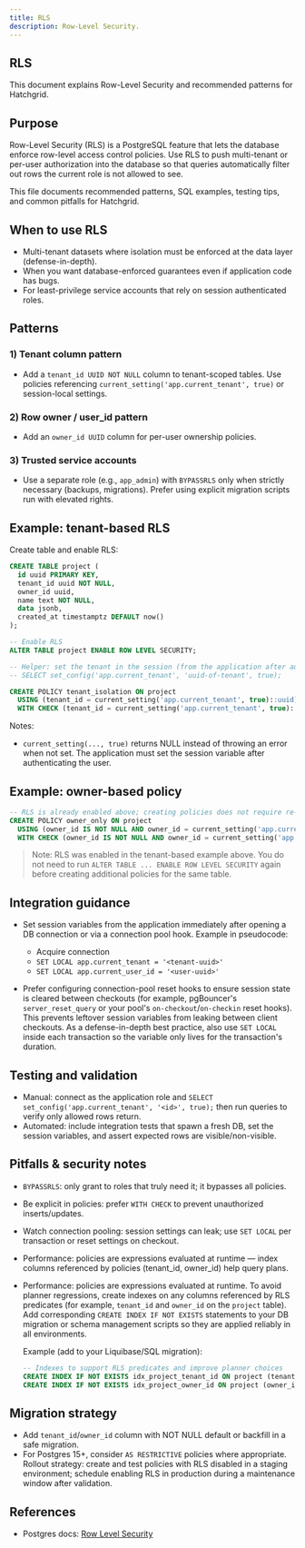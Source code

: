 ```yaml
---
title: RLS
description: Row-Level Security.
---
```


## RLS

This document explains Row-Level Security and recommended patterns for Hatchgrid.

## Purpose

Row-Level Security (RLS) is a PostgreSQL feature that lets the database enforce row-level access control policies. Use RLS to push multi-tenant or per-user authorization into the database so that queries automatically filter out rows the current role is not allowed to see.

This file documents recommended patterns, SQL examples, testing tips, and common pitfalls for Hatchgrid.

## When to use RLS

- Multi-tenant datasets where isolation must be enforced at the data layer (defense-in-depth).
- When you want database-enforced guarantees even if application code has bugs.
- For least-privilege service accounts that rely on session authenticated roles.

## Patterns

### 1) Tenant column pattern

- Add a `tenant_id UUID NOT NULL` column to tenant-scoped tables. Use policies referencing `current_setting('app.current_tenant', true)` or session-local settings.

### 2) Row owner / user_id pattern

- Add an `owner_id UUID` column for per-user ownership policies.

### 3) Trusted service accounts

- Use a separate role (e.g., `app_admin`) with `BYPASSRLS` only when strictly necessary (backups, migrations). Prefer using explicit migration scripts run with elevated rights.

## Example: tenant-based RLS

Create table and enable RLS:

```sql
CREATE TABLE project (
  id uuid PRIMARY KEY,
  tenant_id uuid NOT NULL,
  owner_id uuid,
  name text NOT NULL,
  data jsonb,
  created_at timestamptz DEFAULT now()
);

-- Enable RLS
ALTER TABLE project ENABLE ROW LEVEL SECURITY;

-- Helper: set the tenant in the session (from the application after auth)
-- SELECT set_config('app.current_tenant', 'uuid-of-tenant', true);

CREATE POLICY tenant_isolation ON project
  USING (tenant_id = current_setting('app.current_tenant', true)::uuid)
  WITH CHECK (tenant_id = current_setting('app.current_tenant', true)::uuid);
```

Notes:

- `current_setting(..., true)` returns NULL instead of throwing an error when not set. The application must set the session variable after authenticating the user.

## Example: owner-based policy

```sql
-- RLS is already enabled above; creating policies does not require re-enabling the table.
CREATE POLICY owner_only ON project
  USING (owner_id IS NOT NULL AND owner_id = current_setting('app.current_user_id', true)::uuid)
  WITH CHECK (owner_id IS NOT NULL AND owner_id = current_setting('app.current_user_id', true)::uuid);
```

> Note: RLS was enabled in the tenant-based example above. You do not need to run `ALTER TABLE ... ENABLE ROW LEVEL SECURITY` again before creating additional policies for the same table.

## Integration guidance

- Set session variables from the application immediately after opening a DB connection or via a connection pool hook. Example in pseudocode:

  - Acquire connection
  - `SET LOCAL app.current_tenant = '<tenant-uuid>'`
  - `SET LOCAL app.current_user_id = '<user-uuid>'`

- Prefer configuring connection-pool reset hooks to ensure session state is cleared between checkouts (for example, pgBouncer's `server_reset_query` or your pool's `on-checkout`/`on-checkin` reset hooks). This prevents leftover session variables from leaking between client checkouts. As a defense-in-depth best practice, also use `SET LOCAL` inside each transaction so the variable only lives for the transaction's duration.

## Testing and validation

- Manual: connect as the application role and `SELECT set_config('app.current_tenant', '<id>', true);` then run queries to verify only allowed rows return.
- Automated: include integration tests that spawn a fresh DB, set the session variables, and assert expected rows are visible/non-visible.

## Pitfalls & security notes

- `BYPASSRLS`: only grant to roles that truly need it; it bypasses all policies.
- Be explicit in policies: prefer `WITH CHECK` to prevent unauthorized inserts/updates.
- Watch connection pooling: session settings can leak; use `SET LOCAL` per transaction or reset settings on checkout.
- Performance: policies are expressions evaluated at runtime — index columns referenced by policies (tenant_id, owner_id) help query plans.

- Performance: policies are expressions evaluated at runtime. To avoid planner regressions, create indexes on any columns referenced by RLS predicates (for example, `tenant_id` and `owner_id` on the `project` table). Add corresponding `CREATE INDEX IF NOT EXISTS` statements to your DB migration or schema management scripts so they are applied reliably in all environments.

  Example (add to your Liquibase/SQL migration):

  ```sql
  -- Indexes to support RLS predicates and improve planner choices
  CREATE INDEX IF NOT EXISTS idx_project_tenant_id ON project (tenant_id);
  CREATE INDEX IF NOT EXISTS idx_project_owner_id ON project (owner_id);
  ```

## Migration strategy

- Add `tenant_id`/`owner_id` column with NOT NULL default or backfill in a safe migration.
- For Postgres 15+, consider `AS RESTRICTIVE` policies where appropriate. Rollout strategy: create and test policies with RLS disabled in a staging environment; schedule enabling RLS in production during a maintenance window after validation.

## References

- Postgres docs: [Row Level Security](https://www.postgresql.org/docs/current/ddl-rowsecurity.html)

